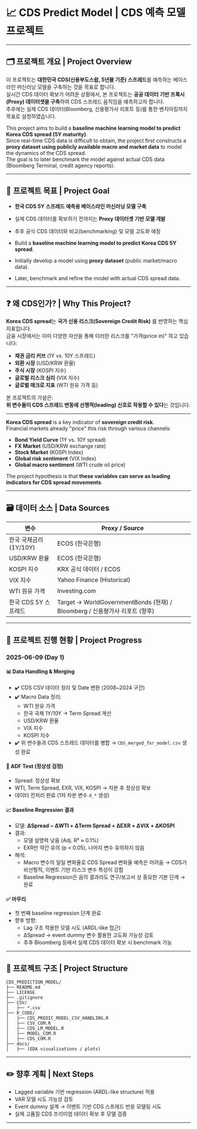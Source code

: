 # 📈 CDS Predict Model | CDS 예측 모델 프로젝트

---

## 🗂️ 프로젝트 개요 | Project Overview

이 프로젝트는 **대한민국 CDS(신용부도스왑, 5년물 기준) 스프레드**를 예측하는 베이스라인 머신러닝 모델을 구축하는 것을 목표로 합니다.  
실시간 CDS 데이터 확보가 어려운 상황에서, 본 프로젝트는 **공공 데이터 기반 프록시(Proxy) 데이터셋을 구축**하여 CDS 스프레드 움직임을 예측하고자 합니다.  
추후에는 실제 CDS 데이터(Bloomberg, 신용평가사 리포트 등)를 통한 벤치마킹까지 목표로 설정하였습니다.

This project aims to build a **baseline machine learning model to predict Korea CDS spread (5Y maturity)**.  
Since real-time CDS data is difficult to obtain, the project first constructs a **proxy dataset using publicly available macro and market data** to model the dynamics of the CDS spread.  
The goal is to later benchmark the model against actual CDS data (Bloomberg Terminal, credit agency reports).

---

## 🎯 프로젝트 목표 | Project Goal

- **한국 CDS 5Y 스프레드 예측용 베이스라인 머신러닝 모델 구축**  
- 실제 CDS 데이터를 확보하기 전까지는 **Proxy 데이터셋 기반 모델 개발**  
- 추후 공식 CDS 데이터와 비교(benchmarking) 및 모델 고도화 예정

- Build a **baseline machine learning model to predict Korea CDS 5Y spread**.
- Initially develop a model using **proxy dataset** (public market/macro data).
- Later, benchmark and refine the model with actual CDS spread data.

---

## ❓ 왜 CDS인가? | Why This Project?

**Korea CDS spread**는 **국가 신용 리스크(Sovereign Credit Risk)** 를 반영하는 핵심 지표입니다.  
금융 시장에서는 이미 다양한 자산을 통해 이러한 리스크를 "가격(price in)" 하고 있습니다:

- **채권 금리 커브** (1Y vs. 10Y 스프레드)
- **외환 시장** (USD/KRW 환율)
- **주식 시장** (KOSPI 지수)
- **글로벌 리스크 심리** (VIX 지수)
- **글로벌 매크로 지표** (WTI 원유 가격 등)

본 프로젝트의 가설은:  
**위 변수들이 CDS 스프레드 변동에 선행적(leading) 신호로 작용할 수 있다**는 것입니다.

---

**Korea CDS spread** is a key indicator of **sovereign credit risk**.  
Financial markets already "price" this risk through various channels:

- **Bond Yield Curve** (1Y vs. 10Y spread)
- **FX Market** (USD/KRW exchange rate)
- **Stock Market** (KOSPI Index)
- **Global risk sentiment** (VIX Index)
- **Global macro sentiment** (WTI crude oil price)

The project hypothesis is that **these variables can serve as leading indicators for CDS spread movements**.

---

## 🗃️ 데이터 소스 | Data Sources

| 변수 | Proxy / Source |
|------|----------------|
| 한국 국채금리 (1Y/10Y) | ECOS (한국은행) |
| USD/KRW 환율 | ECOS (한국은행) |
| KOSPI 지수 | KRX 공식 데이터 / ECOS |
| VIX 지수 | Yahoo Finance (Historical) |
| WTI 원유 가격 | Investing.com |
| 한국 CDS 5Y 스프레드 | Target → WorldGovernmentBonds (현재) / Bloomberg / 신용평가사 리포트 (향후) |

---

## 🚀 프로젝트 진행 현황 | Project Progress

### 2025-06-09 (Day 1)

#### 📊 Data Handling & Merging

- ✔️ CDS CSV 데이터 정리 및 Date 변환 (2008~2024 구간)
- ✔️ Macro Data 정리:
    - WTI 원유 가격
    - 한국 국채 1Y/10Y → Term Spread 계산
    - USD/KRW 환율
    - VIX 지수
    - KOSPI 지수
- ✔️ 위 변수들과 CDS 스프레드 데이터를 병합 → `CDS_merged_for_model.csv` 생성 완료

#### 🧪 ADF Test (정상성 검정)

- Spread: 정상성 확보
- WTI, Term Spread, EXR, VIX, KOSPI → 차분 후 정상성 확보
- 데이터 전처리 완료 (1차 차분 변수 `d_*` 생성)

#### 📈 Baseline Regression 결과

- 모델: **ΔSpread ~ ΔWTI + ΔTerm Spread + ΔEXR + ΔVIX + ΔKOSPI**
- 결과:
    - 모델 설명력 낮음 (Adj. R² ≈ 0.1%)
    - EXR만 약간 유의 (p < 0.05), 나머지 변수 유의하지 않음
- 해석:
    - Macro 변수의 일일 변화율로 CDS Spread 변화율 예측은 어려움 → CDS가 비선형적, 이벤트 기반 리스크 변수 특성이 강함
    - Baseline Regression은 음의 결과라도 연구/보고서 상 중요한 기본 단계 → 완료

#### ✅ 마무리

- 첫 번째 baseline regression 단계 완료
- 향후 방향:
    - Lag 구조 적용한 모델 시도 (ARDL-like 접근)
    - ΔSpread → event dummy 변수 활용한 고도화 가능성 검토
    - 추후 Bloomberg 등에서 실제 CDS 데이터 확보 시 benchmark 가능

---

## 📂 프로젝트 구조 | Project Structure

```plaintext
CDS_PREDICTION_MODEL/
├── README.md
├── LICENSE
├── .gitignore
├── CSV/
│   ├── *.csv
├── R_CODE/
│   ├── CDS_PREDIC_MODEL_CSV_HANDLING.R
│   ├── CSV_COM.R
│   ├── CDS_LM_MODEL.R
│   ├── MODEL_COM.R
│   ├── CDS_COM.R
├── docs/
│   ├── (EDA visualizations / plots)
```

---

## ✏️ 향후 계획 | Next Steps

- Lagged variable 기반 regression (ARDL-like structure) 적용
- VAR 모델 시도 가능성 검토
- Event dummy 설계 → 이벤트 기반 CDS 스프레드 반응 모델링 시도
- 실제 고품질 CDS 프리미엄 데이터 확보 후 모델 검증

---

